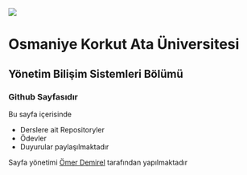![](https://www.osmaniye.edu.tr/Resource/Images/osmaniye-korkut-ata-universitesi.png)

# Osmaniye Korkut Ata Üniversitesi
## Yönetim Bilişim Sistemleri Bölümü
### Github Sayfasıdır

Bu sayfa içerisinde
* Derslere ait Repositoryler
* Ödevler
* Duyurular
paylaşılmaktadır

Sayfa yönetimi [Ömer Demirel](20215070039.github.io) tarafından yapılmaktadır
